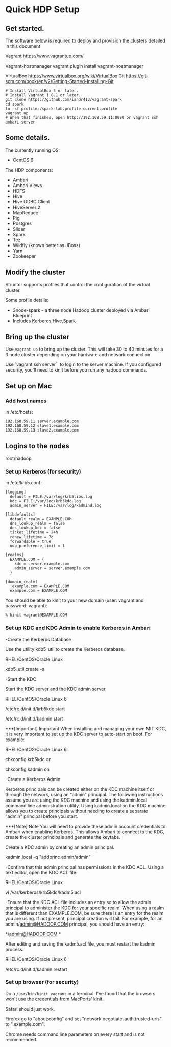 Quick HDP Setup
=======

## Get started.

The software below is required to deploy and provision the clusters detailed in this document

Vagrant
https://www.vagrantup.com/

Vagrant-hostmanager
vagrant plugin install vagrant-hostmanager

VirtualBox
https://www.virtualbox.org/wiki/VirtualBox
Git
https://git-scm.com/book/en/v2/Getting-Started-Installing-Git


```
# Install VirtualBox 5 or later.
# Install Vagrant 1.8.1 or later.
git clone https://github.com/iandr413/vagrant-spark
cd spark
ln -sf profiles/spark-lab.profile current.profile
vagrant up
# When that finishes, open http://192.168.59.11:8080 or vagrant ssh ambari-server
```

## Some details.

The currently running OS:
* CentOS 6


The HDP components:
* Ambari
* Ambari Views
* HDFS
* Hive
* Hive ODBC Client
* HiveServer 2
* MapReduce
* Pig
* Postgres
* Slider
* Spark
* Tez
* Wildfly (known better as JBoss)
* Yarn
* Zookeeper

## Modify the cluster

Structor supports profiles that control the configuration of the
virtual cluster.  

Some profile details:
* 3node-spark - a three node Hadoop cluster deployed via Ambari Blueprint
* Includes Kerberos,Hive,Spark


## Bring up the cluster

Use `vagrant up` to bring up the cluster. This will take 30 to 40 minutes for 
a 3 node cluster depending on your hardware and network connection.

Use `vagrant ssh server`` to login to the server machine. If you configured 
security, you'll need to kinit before you run any hadoop commands.

## Set up on Mac

### Add host names

in /etc/hosts:
```
192.168.59.11 server.example.com
192.168.59.12 slave1.example.com
192.168.59.13 slave2.example.com
```

## Logins to the nodes
root/hadoop

### Set up Kerberos (for security)

in /etc/krb5.conf:
```
[logging]
  default = FILE:/var/log/krb5libs.log
  kdc = FILE:/var/log/krb5kdc.log
  admin_server = FILE:/var/log/kadmind.log

[libdefaults]
  default_realm = EXAMPLE.COM
  dns_lookup_realm = false
  dns_lookup_kdc = false
  ticket_lifetime = 24h
  renew_lifetime = 7d
  forwardable = true
  udp_preference_limit = 1

[realms]
  EXAMPLE.COM = {
    kdc = server.example.com
    admin_server = server.example.com
  }

[domain_realm]
  .example.com = EXAMPLE.COM
  example.com = EXAMPLE.COM
```

You should be able to kinit to your new domain (user: vagrant and 
password: vagrant):

```
% kinit vagrant@EXAMPLE.COM
```
### Set up KDC and KDC Admin to enable Kerberos in Ambari

-Create the Kerberos Database

Use the utility kdb5_util to create the Kerberos database.

RHEL/CentOS/Oracle Linux

kdb5_util create -s


-Start the KDC

Start the KDC server and the KDC admin server.

RHEL/CentOS/Oracle Linux 6

/etc/rc.d/init.d/krb5kdc start

/etc/rc.d/init.d/kadmin start


***[Important]	Important
When installing and managing your own MIT KDC, it is very important to set up the KDC server to auto-start on boot. For example:

RHEL/CentOS/Oracle Linux 6

chkconfig krb5kdc on

chkconfig kadmin on


-Create a Kerberos Admin

Kerberos principals can be created either on the KDC machine itself or through the network, using an “admin” principal. The following instructions assume you are using the KDC machine and using the kadmin.local command line administration utility. Using kadmin.local on the KDC machine allows you to create principals without needing to create a separate "admin" principal before you start.

***[Note]	Note
You will need to provide these admin account credentials to Ambari when enabling Kerberos. This allows Ambari to connect to the KDC, create the cluster principals and generate the keytabs.

Create a KDC admin by creating an admin principal.

kadmin.local -q "addprinc admin/admin"

-Confirm that this admin principal has permissions in the KDC ACL. Using a text editor, open the KDC ACL file:

RHEL/CentOS/Oracle Linux

vi /var/kerberos/krb5kdc/kadm5.acl


-Ensure that the KDC ACL file includes an entry so to allow the admin principal to administer the KDC for your specific realm. When using a realm that is different than EXAMPLE.COM, be sure there is an entry for the realm you are using. If not present, principal creation will fail. For example, for an admin/admin@HADOOP.COM principal, you should have an entry:

*/admin@HADOOP.COM *

After editing and saving the kadm5.acl file, you must restart the kadmin process.

RHEL/CentOS/Oracle Linux 6

/etc/rc.d/init.d/kadmin restart




### Set up browser (for security)

Do a `/usr/bin/kinit vagrant` in a terminal. I've found that the browsers
won't use the credentials from MacPorts' kinit. 

Safari should just work.

Firefox go to "about:config" and set "network.negotiate-auth.trusted-uris" to 
".example.com".

Chrome needs command line parameters on every start and is not recommended.
